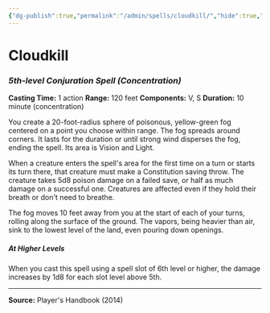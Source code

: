 ```yaml
---
{"dg-publish":true,"permalink":"/admin/spells/cloudkill/","hide":true,"updated":"2025-08-05T19:49:54.409+01:00"}
---
```


# Cloudkill
### *5th-level Conjuration Spell* *(Concentration)*
**Casting Time:** 1 action
**Range:** 120 feet
**Components:** V, S
**Duration:** 10 minute (concentration)

You create a 20-foot-radius sphere of poisonous, yellow-green fog centered on a point you choose within range. The fog spreads around corners. It lasts for the duration or until strong wind disperses the fog, ending the spell. Its area is Vision and Light.

When a creature enters the spell's area for the first time on a turn or starts its turn there, that creature must make a Constitution saving throw. The creature takes 5d8 poison damage on a failed save, or half as much damage on a successful one. Creatures are affected even if they hold their breath or don't need to breathe.

The fog moves 10 feet away from you at the start of each of your turns, rolling along the surface of the ground. The vapors, being heavier than air, sink to the lowest level of the land, even pouring down openings.

##### At Higher Levels
When you cast this spell using a spell slot of 6th level or higher, the damage increases by 1d8 for each slot level above 5th.

---
**Source:** Player's Handbook (2014)